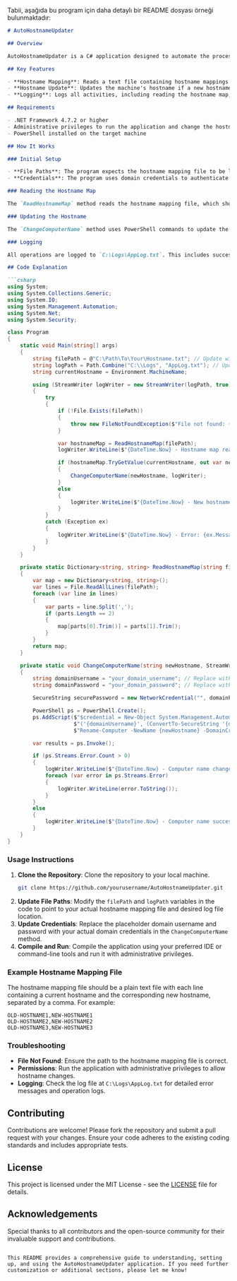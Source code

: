 Tabii, aşağıda bu program için daha detaylı bir README dosyası örneği bulunmaktadır:

```markdown
# AutoHostnameUpdater

## Overview

AutoHostnameUpdater is a C# application designed to automate the process of changing the hostname of a computer based on a predefined mapping stored in a text file. The program reads the current hostname of the machine, compares it with the mappings in the text file, and if a new hostname is found, it updates the machine's hostname accordingly. Additionally, the application logs all operations and errors to a log file for easy troubleshooting and auditing.

## Key Features

- **Hostname Mapping**: Reads a text file containing hostname mappings in the format `current_hostname,new_hostname`.
- **Hostname Update**: Updates the machine's hostname if a new hostname is found in the mapping.
- **Logging**: Logs all activities, including reading the hostname map, updating the hostname, and any errors encountered during the process.

## Requirements

- .NET Framework 4.7.2 or higher
- Administrative privileges to run the application and change the hostname
- PowerShell installed on the target machine

## How It Works

### Initial Setup

- **File Paths**: The program expects the hostname mapping file to be located at `C:\Path\To\Your\Hostname.txt`. The log file is created at `C:\Logs\AppLog.txt`. You can modify these paths in the code to suit your environment.
- **Credentials**: The program uses domain credentials to authenticate and update the hostname. These should be replaced with your actual domain username and password in the `ChangeComputerName` method.

### Reading the Hostname Map

The `ReadHostnameMap` method reads the hostname mapping file, which should contain lines formatted as `current_hostname,new_hostname`. It parses these lines into a dictionary for easy lookup.

### Updating the Hostname

The `ChangeComputerName` method uses PowerShell commands to update the computer's hostname. It constructs a PowerShell script that authenticates using the provided domain credentials and then changes the hostname. Any errors encountered during this process are logged.

### Logging

All operations are logged to `C:\Logs\AppLog.txt`. This includes successful reads of the hostname map, successful hostname updates, and any errors.

## Code Explanation

```csharp
using System;
using System.Collections.Generic;
using System.IO;
using System.Management.Automation;
using System.Net;
using System.Security;

class Program
{
    static void Main(string[] args)
    {
        string filePath = @"C:\Path\To\Your\Hostname.txt"; // Update with your file path
        string logPath = Path.Combine("C:\\Logs", "AppLog.txt"); // Update with your desired log path
        string currentHostname = Environment.MachineName;

        using (StreamWriter logWriter = new StreamWriter(logPath, true))
        {
            try
            {
                if (!File.Exists(filePath))
                {
                    throw new FileNotFoundException($"File not found: {filePath}");
                }

                var hostnameMap = ReadHostnameMap(filePath);
                logWriter.WriteLine($"{DateTime.Now} - Hostname map read.");

                if (hostnameMap.TryGetValue(currentHostname, out var newHostname))
                {
                    ChangeComputerName(newHostname, logWriter);
                }
                else
                {
                    logWriter.WriteLine($"{DateTime.Now} - New hostname not found or already current.");
                }
            }
            catch (Exception ex)
            {
                logWriter.WriteLine($"{DateTime.Now} - Error: {ex.Message}");
            }
        }
    }

    private static Dictionary<string, string> ReadHostnameMap(string filePath)
    {
        var map = new Dictionary<string, string>();
        var lines = File.ReadAllLines(filePath);
        foreach (var line in lines)
        {
            var parts = line.Split(',');
            if (parts.Length == 2)
            {
                map[parts[0].Trim()] = parts[1].Trim();
            }
        }
        return map;
    }

    private static void ChangeComputerName(string newHostname, StreamWriter logWriter)
    {
        string domainUsername = "your_domain_username"; // Replace with your domain username
        string domainPassword = "your_domain_password"; // Replace with your domain password

        SecureString securePassword = new NetworkCredential("", domainPassword).SecurePassword;

        PowerShell ps = PowerShell.Create();
        ps.AddScript($"$credential = New-Object System.Management.Automation.PSCredential " +
                     $"('{domainUsername}', (ConvertTo-SecureString '{domainPassword}' -AsPlainText -Force)); " +
                     $"Rename-Computer -NewName {newHostname} -DomainCredential $credential -Force");

        var results = ps.Invoke();

        if (ps.Streams.Error.Count > 0)
        {
            logWriter.WriteLine($"{DateTime.Now} - Computer name change failed.");
            foreach (var error in ps.Streams.Error)
            {
                logWriter.WriteLine(error.ToString());
            }
        }
        else
        {
            logWriter.WriteLine($"{DateTime.Now} - Computer name successfully changed to: " + newHostname);
        }
    }
}
```

### Usage Instructions

1. **Clone the Repository**: Clone the repository to your local machine.
    ```sh
    git clone https://github.com/yourusername/AutoHostnameUpdater.git
    ```
2. **Update File Paths**: Modify the `filePath` and `logPath` variables in the code to point to your actual hostname mapping file and desired log file location.
3. **Update Credentials**: Replace the placeholder domain username and password with your actual domain credentials in the `ChangeComputerName` method.
4. **Compile and Run**: Compile the application using your preferred IDE or command-line tools and run it with administrative privileges.

### Example Hostname Mapping File

The hostname mapping file should be a plain text file with each line containing a current hostname and the corresponding new hostname, separated by a comma. For example:

```
OLD-HOSTNAME1,NEW-HOSTNAME1
OLD-HOSTNAME2,NEW-HOSTNAME2
OLD-HOSTNAME3,NEW-HOSTNAME3
```

### Troubleshooting

- **File Not Found**: Ensure the path to the hostname mapping file is correct.
- **Permissions**: Run the application with administrative privileges to allow hostname changes.
- **Logging**: Check the log file at `C:\Logs\AppLog.txt` for detailed error messages and operation logs.

## Contributing

Contributions are welcome! Please fork the repository and submit a pull request with your changes. Ensure your code adheres to the existing coding standards and includes appropriate tests.

## License

This project is licensed under the MIT License - see the [LICENSE](LICENSE) file for details.

## Acknowledgements

Special thanks to all contributors and the open-source community for their invaluable support and contributions.

```

This README provides a comprehensive guide to understanding, setting up, and using the AutoHostnameUpdater application. If you need further customization or additional sections, please let me know!

